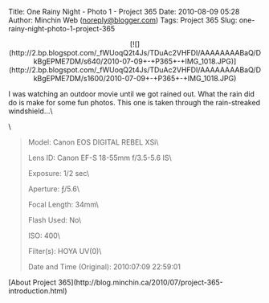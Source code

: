 Title: One Rainy Night - Photo 1 - Project 365
Date: 2010-08-09 05:28
Author: Minchin Web (noreply@blogger.com)
Tags: Project 365
Slug: one-rainy-night-photo-1-project-365

<div class="separator" style="clear: both; text-align: center;">

</p>
<p>
[![](http://2.bp.blogspot.com/_fWUoqQ2t4Js/TDuAc2VHFDI/AAAAAAAABaQ/DkBgEPME7DM/s640/2010-07-09+-+P365+-+IMG_1018.JPG)](http://2.bp.blogspot.com/_fWUoqQ2t4Js/TDuAc2VHFDI/AAAAAAAABaQ/DkBgEPME7DM/s1600/2010-07-09+-+P365+-+IMG_1018.JPG)

</div>

</p>
<div class="separator" style="clear: both; text-align: center;">

</p>
<p>

</div>

</p>
I was watching an outdoor movie until we got rained out. What the rain
did do is make for some fun photos. This one is taken through the
rain-streaked windshield...\

\

> </p>
> <span style="color: #666666;">Model: </span>Canon EOS DIGITAL REBEL
> XSi\
>
> <span style="color: #666666;">Lens ID: </span>Canon EF-S 18-55mm
> f/3.5-5.6 IS\
>
> <span style="color: #666666;">Exposure: </span>1/2 sec\
>
> <span style="color: #666666;">Aperture: </span>ƒ/5.6\
>
> <span style="color: #666666;">Focal Length: </span>34mm\
>
> <span style="color: #666666;">Flash Used: </span>No\
>
> <span style="color: #666666;">ISO: </span>400\
>
> <span style="color: #666666;">Filter(s): </span>HOYA UV(0)\
>
> <span style="color: #666666;">Date and Time
> (Original): </span>2010:07:09 22:59:01
>
> <p>

</p>
[About Project
365](http://blog.minchin.ca/2010/07/project-365-introduction.html)

</p>

